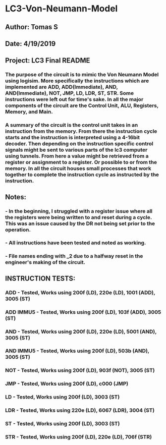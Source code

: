 # LC3-Von-Neumann-Model

## Author: Tomas S
## Date: 4/19/2019
## Project: LC3 Final README

### The purpose of the circuit is to mimic the Von Neumann Model using logisim. More specifically the instructions which are implemented are ADD, ADD(Immediate), AND, AND(Immediate), NOT, JMP, LD, LDR, ST, STR. Some instructions were left out for time's sake. In all the major components of the circuit are the Control Unit, ALU, Registers, Memory, and Main. 

### A summary of the circuit is the control unit takes in an instruction from the memory. From there the instruction cycle starts and the instruction is interpreted using a 4-16bit decoder. Then depending on the instruction specific control signals might be sent to various parts of the lc3 computer using tunnels. From here a value might be retrieved from a register or assignment to a register. Or possible to or from the memory. In all the circuit houses small processes that work together to complete the instruction cycle as instructed by the instruction.

## Notes:
### - In the beginning, I struggled with a register issue where all the registers were being written to and reset during a cycle. This was an issue caused by the DR not being set prior to the operation.
### - All instructions have been tested and noted as working.
### - File names ending with _2 due to a halfway reset in the engineer's making of the circuit. 

## INSTRUCTION TESTS:

### ADD - Tested, Works using 200f (LD), 220e (LD), 1001 (ADD), 3005 (ST)
### ADD IMMU5 - Tested, Works using 200f (LD), 103f (ADD), 3005 (ST)
### AND - Tested, Works using 200f (LD), 220e (LD), 5001 (AND), 3005 (ST)
### AND IMMU5 - Tested, Works using 200f (LD), 503b (AND), 3005 (ST)
### NOT - Tested, Works using 200f (LD), 903f (NOT), 3005 (ST)
### JMP - Tested, Works using 200f (LD), c000 (JMP)
### LD - Tested, Works using 200f (LD), 3003 (ST)
### LDR - Tested, Works using 220e (LD), 6067 (LDR), 3004 (ST)
### ST - Tested, Works using 200f (LD), 3003 (ST)
### STR - Tested, Works using 200f (LD), 220e (LD), 706f (STR)    
